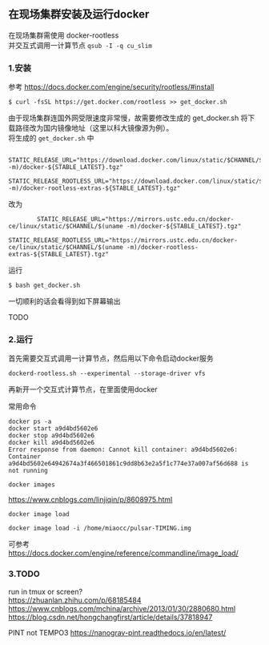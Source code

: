 ## 在现场集群安装及运行docker
在现场集群需使用 docker-rootless  
并交互式调用一计算节点
`qsub -I -q cu_slim`

### 1.安装
参考 https://docs.docker.com/engine/security/rootless/#install  

```
$ curl -fsSL https://get.docker.com/rootless >> get_docker.sh
```
由于现场集群连国外网受限速度非常慢，故需要修改生成的 get_docker.sh 将下载路径改为国内镜像地址（这里以科大镜像源为例）。  
将生成的 `get_docker.sh` 中
```
        STATIC_RELEASE_URL="https://download.docker.com/linux/static/$CHANNEL/$(uname -m)/docker-${STABLE_LATEST}.tgz"
        STATIC_RELEASE_ROOTLESS_URL="https://download.docker.com/linux/static/$CHANNEL/$(uname -m)/docker-rootless-extras-${STABLE_LATEST}.tgz"
```
改为
```
        STATIC_RELEASE_URL="https://mirrors.ustc.edu.cn/docker-ce/linux/static/$CHANNEL/$(uname -m)/docker-${STABLE_LATEST}.tgz"
        STATIC_RELEASE_ROOTLESS_URL="https://mirrors.ustc.edu.cn/docker-ce/linux/static/$CHANNEL/$(uname -m)/docker-rootless-extras-${STABLE_LATEST}.tgz"
```
运行
```
$ bash get_docker.sh
```
一切顺利的话会看得到如下屏幕输出


TODO  


### 2.运行
首先需要交互式调用一计算节点，然后用以下命令启动docker服务
```
dockerd-rootless.sh --experimental --storage-driver vfs
```
再新开一个交互式计算节点，在里面使用docker

常用命令
```
docker ps -a
docker start a9d4bd5602e6
docker stop a9d4bd5602e6
docker kill a9d4bd5602e6  
Error response from daemon: Cannot kill container: a9d4bd5602e6: Container a9d4bd5602e64942674a3f466501861c9dd8b63e2a5f1c774e37a007af56d688 is not running
```

```
docker images
```
https://www.cnblogs.com/linjiqin/p/8608975.html

`docker image load` 
```
docker image load -i /home/miaocc/pulsar-TIMING.img
```
可参考  
https://docs.docker.com/engine/reference/commandline/image_load/

### 3.TODO
run in tmux or screen?  
https://zhuanlan.zhihu.com/p/68185484  
https://www.cnblogs.com/mchina/archive/2013/01/30/2880680.html  
https://blog.csdn.net/hongchangfirst/article/details/37818947  

PINT not TEMPO3
https://nanograv-pint.readthedocs.io/en/latest/

